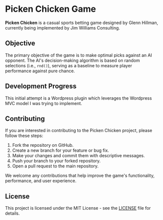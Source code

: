# Picken Chicken Game

**Picken Chicken** is a casual sports betting game designed by Glenn Hillman, currently being implemented by Jim Williams Consulting.

## Objective

The primary objective of the game is to make optimal picks against an AI opponent. The AI's decision-making algorithm is based on random selections (i.e., `rnd()`), serving as a baseline to measure player performance against pure chance.

## Development Progress

This initial attempt is a Wordpress plugin which leverages the Wordpress MVC model I was trying to implement.   

## Contributing

If you are interested in contributing to the Picken Chicken project, please follow these steps:

1. Fork the repository on GitHub.
2. Create a new branch for your feature or bug fix.
3. Make your changes and commit them with descriptive messages.
4. Push your branch to your forked repository.
5. Open a pull request to the main repository.

We welcome any contributions that help improve the game's functionality, performance, and user experience.

## License

This project is licensed under the MIT License - see the [LICENSE](LICENSE) file for details.
